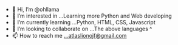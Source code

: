 - 👋 Hi, I’m @ohllama
- 👀 I’m interested in ...Learning more Python and Web developing
- 🌱 I’m currently learning ...Python, HTML, CSS, Javascript
- 💞️ I’m looking to collaborate on ...The above languages ^
- 📫 How to reach me ...atlaslionojf@gmail.com

<!---
ohllama/ohllama is a ✨ special ✨ repository because its `README.md` (this file) appears on your GitHub profile.
You can click the Preview link to take a look at your changes.
--->
